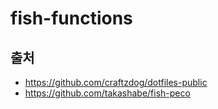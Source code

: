 # fish-functions

## 출처

- https://github.com/craftzdog/dotfiles-public
- https://github.com/takashabe/fish-peco
